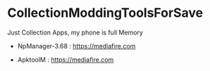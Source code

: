 # CollectionModdingToolsForSave
Just Collection Apps, my phone is full Memory

+ NpManager-3.68 : https://mediafire.com

+ ApktoolM : https://mediafire.com

